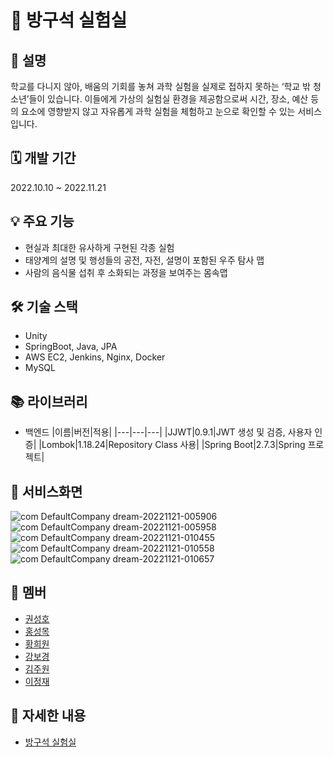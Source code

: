 # 🧪 방구석 실험실

## 📜 설명

학교를 다니지 않아, 배움의 기회를 놓쳐 과학 실험을 실제로 접하지 못하는 ‘학교 밖 청소년’들이 있습니다. 이들에게 가상의 실험실 환경을 제공함으로써 시간, 장소, 예산 등의 요소에 영향받지 않고 자유롭게 과학 실험을 체험하고 눈으로 확인할 수 있는 서비스입니다.

## 🗓️ 개발 기간

2022.10.10 ~ 2022.11.21

## 💡 주요 기능

- 현실과 최대한 유사하게 구현된 각종 실험
- 태양계의 설명 및 행성들의 공전, 자전, 설명이 포함된 우주 탐사 맵
- 사람의 음식물 섭취 후 소화되는 과정을 보여주는 몸속맵

## 🛠️ 기술 스택

- Unity
- SpringBoot, Java, JPA
- AWS EC2, Jenkins, Nginx, Docker
- MySQL

## 📚 라이브러리

- 백엔드
    |이름|버전|적용|
    |---|---|---|
    |JJWT|0.9.1|JWT 생성 및 검증, 사용자 인증|
    |Lombok|1.18.24|Repository Class 사용|
    |Spring Boot|2.7.3|Spring 프로젝트|
    
    
## 🎨 서비스화면
![com DefaultCompany dream-20221121-005906](https://user-images.githubusercontent.com/83584721/211181238-232f3a86-fcb5-4721-b566-a527f266cb69.jpg)
![com DefaultCompany dream-20221121-005958](https://user-images.githubusercontent.com/83584721/211181241-75abbcb7-327f-4826-a1bf-d293c6f1181c.jpg)
![com DefaultCompany dream-20221121-010455](https://user-images.githubusercontent.com/83584721/211181246-97359466-07ad-491b-b19e-80e195cff7fe.jpg)
![com DefaultCompany dream-20221121-010558](https://user-images.githubusercontent.com/83584721/211181256-f7e55c1b-a6b9-48e2-a0c9-e60ae0148858.jpg)
![com DefaultCompany dream-20221121-010657](https://user-images.githubusercontent.com/83584721/211181258-4560635d-63e2-4c55-beb2-d31a2731601d.jpg)
    

## 👥 멤버

- [권성호](https://github.com/Seongho0503)
- [홍성목](https://github.com/Mosquito0076)
- [황희원](https://github.com/lea-hwang)
- [강보경](https://github.com/pen2402)
- [김주원](https://github.com/Juwon-Kiim)
- [이정재](https://github.com/cssopy)


## **🔗 자세한 내용**

- [방구석 실험실](https://metal-carver-67b.notion.site/SSAFY-b1ec1c085e0c4f0cad57aa4d4c38eb08)

